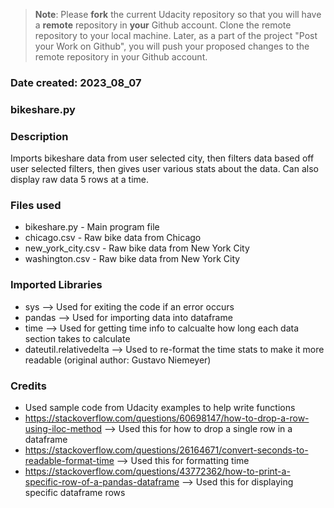 >**Note**: Please **fork** the current Udacity repository so that you will have a **remote** repository in **your** Github account. Clone the remote repository to your local machine. Later, as a part of the project "Post your Work on Github", you will push your proposed changes to the remote repository in your Github account.

### Date created: 2023_08_07

### bikeshare.py

### Description
Imports bikeshare data from user selected city, then filters data based off user selected filters, then gives user various stats about the data. Can also display raw data 5 rows at a time.

### Files used
* bikeshare.py - Main program file
* chicago.csv - Raw bike data from Chicago
* new_york_city.csv - Raw bike data from New York City
* washington.csv - Raw bike data from New York City

### Imported Libraries
* sys --> Used for exiting the code if an error occurs
* pandas --> Used for importing data into dataframe
* time --> Used for getting time info to calcualte how long each data section takes to calculate
* dateutil.relativedelta --> Used to re-format the time stats to make it more readable (original author: Gustavo Niemeyer)

### Credits
- Used sample code from Udacity examples to help write functions
- https://stackoverflow.com/questions/60698147/how-to-drop-a-row-using-iloc-method --> Used this for how to drop a single row in a dataframe
- https://stackoverflow.com/questions/26164671/convert-seconds-to-readable-format-time --> Used this for formatting time
- https://stackoverflow.com/questions/43772362/how-to-print-a-specific-row-of-a-pandas-dataframe --> Used this for displaying specific dataframe rows

